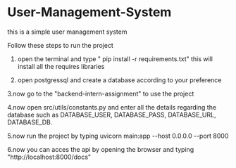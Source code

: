 # User-Management-System

this is a simple user management system 

Follow these steps to run the project

1. open the terminal and type " pip install -r requirements.txt"
    this will install all the requires libraries

2. open postgressql and create a database according to your preference

3.now go to the "backend-intern-assignment" to use the project

4.now open src/utils/constants.py and enter all the details regarding the database such as DATABASE_USER, DATABASE_PASS, DATABASE_URL, DATABASE_DB.

5.now run the project by typing uvicorn main:app --host 0.0.0.0 --port 8000
 
6.now you can acces the api by opening the browser and typing "http://localhost:8000/docs"
